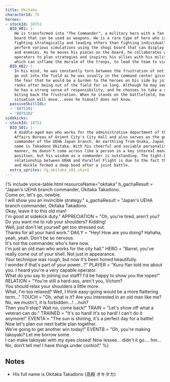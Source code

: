 ```yaml
---
title: Okitaka
characterId: 75
heroes:
- stockId: 10751
  BIO_H01: |-
    He is transformed into "The Commander", a military hero with a fan and a shogi
    board that can be used as weapons. He is a rare type of hero who is better at
    fighting strategically and leading others than fighting individually, and can
    perform various simulations using the shogi board that can display both allies
    and enemies. As he moves his pieces on the board, he collaborates with the
    operators to plan strategies and inspires his allies with his military fan,
    which can inflame the morale of the troops, to lead the team to victory
  BIO_H02: |-
    In his mind, he was constantly torn between the frustration of not being able to
    go out into the field as he was usually in the command center giving orders, and
    the fear that he would be a burden to the heroes on his side by joining the
    ranks after being out of the field for so long. Although he may seem frivolous,
    he has a strong sense of responsibility, and he chooses to take a step back,
    biting back the frustration. When he stands on the battlefield, how the battle
    situation will move...even he himself does not know.
  passiveSkillIds:
  - '8075101'
  - '8075102'
sidekicks:
- stockId: 10751
  BIO_S01: |-
    A middle-aged man who works for the administrative department of the General
    Affairs Bureau of Orient City's City Hall and also serves as the general
    commander of the UEHA Japan branch. An earthling from Osaka, Japan, his full
    name is Takadono Okitaka. With his cheerful and sociable personality and affable
    manner, he doesn't come across like a person in a key internal management
    position, but his wisdom as a commander is outstanding. The tight-knit working
    relationship between UEHA and Parallel Flight is due to the fact that he, Ryekie
    and Huckle formed a deep bond after a joint battle.
  extra_sprites: fg_okitaka_s01_skin1
---
```


{% include voice-table.html resourceName="okitaka"
h_gachaResult = "Japan's UEHA branch commander, Okitaka Takadono.<br>Come on, let's go, newbie.<br>I will show you an invincible strategy."
s_gachaResult = "Japan's UEHA branch commander, Okitaka Takadono.<br>Okay, leave it to this old man!<br>I'm good at sidekick duty."
APPRECIATION = "Oh, you're tired, aren't you? Do you want me to rub your shoulders? Kidding!<br>Well, just don't let yourself get too stressed out.<br>Thanks for all your hard work."
DAILY = "Hey! How are you doing? Hahaha, yeah, yeah. Don't be so nervous.<br>It's not the commander who's here now.<br>I'm just an old man who works for the city hall."
HERO = "Barrel, you've really come out of your shell. Not just in appearance.<br>Your technique was rough, but now it's been honed beautifully.<br>I wonder if that's part of your power...?"
PLAYER = "Kuru-Yan told me about you. I heard you're a very capable operator.<br>What do you say to joining our staff? I'd be happy to show you the ropes!"
RELATION = "You're still a hard-ass, aren't you, Victom?<br>You should relax your shoulders a little more.<br>What, I'm too relaxed? Well, I think easy-going would be a more flattering term..."
TOUCH = "Oh, what is it? Are you interested in an old man like me?<br>No, we mustn't, it is forbidden...! ...huh?<br>Then you'll stop? Wait no, come back!"
TRAIN = "Let's show off what a veteran can do."
TRAINED = "It's so hard! It's so hard! I can't do it anymore!"
EVENTA = "The sun is shining, it's a perfect day for a battle!<br>Now let's plan our next battle plan together.<br>We're going to get another win today!"
EVENTB = "Oh, you're making takoyaki? Let me borrow some.<br>I can make takoyaki with my eyes closed! Now lessee... didn't it go.... hm...<br>No, don't tell me! I have things under control!"
%}

## Notes

- His full name is Okitaka Takadono (高殿 オキタカ)
